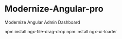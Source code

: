 # Modernize-Angular-pro
Modernize Angular Admin Dashboard

npm install ngx-file-drag-drop
npm install ngx-ui-loader      